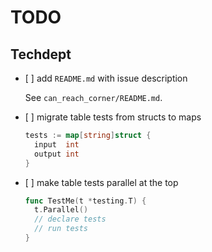 # TODO

## Techdept

* \[ ] add `README.md` with issue description

  See `can_reach_corner/README.md`.

* \[ ] migrate table tests from structs to maps

  ```go
  tests := map[string]struct {
    input  int
    output int
  }
  ```

* \[ ] make table tests parallel at the top

  ```go
  func TestMe(t *testing.T) {
    t.Parallel()
    // declare tests
    // run tests
  }
  ```
